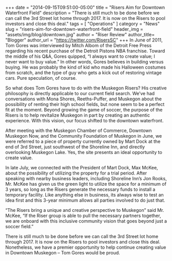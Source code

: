 +++
date        = "2014-09-15T09:51:00-05:00"
title       = "Risers Aim for Downtown Waterfront Field"
description = "There is still much to be done before we can call the 3rd Street lot home through 2017. It is now on the Risers to pool investors and close this deal."
tags        = [ "Operations" ]
category    = "News"
slug        = "risers-aim-for-downtown-waterfront-field"
header_img	= "assets/img/blog/downtown.jpg"
author		= "Riser Review"
author_title= "Blogger"
author_url	= "https://twitter.com/RisersSC"
+++
In June of 2011, Tom Gores was interviewed by Mitch Albom of the Detroit Free Press regarding his recent purchase of the Detroit Pistons NBA franchise. Toward the middle of his Q&A, Gores quipped, “I always want to create value; I never want to buy value.” In other words, Gores believes in building versus buying. He was probably the kind of kid who made his Halloween costumes from scratch, and the type of guy who gets a kick out of restoring vintage cars. Pure speculation, of course.

So what does Tom Gores have to do with the Muskegon Risers? His creative philosophy is directly applicable to our current field search. We’ve had conversations with Mona Shores, Reeths-Puffer, and Muskegon about the possibility of renting their high school fields, but none seem to be a perfect fit at the moment. Beyond growing the game of soccer, the purpose of the Risers is to help revitalize Muskegon in part by creating an authentic experience. With this vision, our focus shifted to the downtown waterfront.

After meeting with the Muskegon Chamber of Commerce, Downtown Muskegon Now, and the Community Foundation of Muskegon in June, we were referred to a piece of property currently owned by Mart Dock at the end of 3rd Street, just southwest of the Shoreline Inn, and directly overlooking Muskegon Lake. Yes, the site presents an ideal opportunity to create value.
 

In late July, we connected with the President of Mart Dock, Max McKee, about the possibility of utilizing the property for a trial period. After speaking with nearby business leaders, including Shoreline Inn’s Jon Rooks, Mr. McKee has given us the green light to utilize the space for a minimum of 3 years, so long as the Risers generate the necessary funds to install a temporary facility. Like anything else in business, its always wise to test an idea first and this 3-year minimum allows all parties involved to do just that.

“The Risers bring a unique and creative perspective to Muskegon” said Mr. McKee, “If the Riser group is able to pull the necessary partners together, we are onboard with this inclusive community vision that goes beyond just a soccer field.”

There is still much to be done before we can call the 3rd Street lot home through 2017. It is now on the Risers to pool investors and close this deal. Nonetheless, we have a premier opportunity to help continue creating value in Downtown Muskegon – Tom Gores would be proud.
